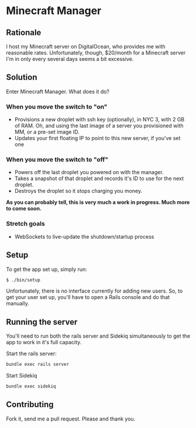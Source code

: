 # Minecraft Manager

## Rationale

I host my Minecraft server on DigitalOcean, who provides me with reasonable rates. Unfortunately, though, $20/month for a Minecraft server I'm in only every several days seems a bit excessive.

## Solution

Enter Minecraft Manager. What does it do?

### When you move the switch to "on"

- Provisions a new droplet with ssh key (optionally), in NYC 3, with 2 GB of RAM. Oh, and using the last image of a server you provisioned with MM, or a pre-set image ID.
- Updates your first floating IP to point to this new server, if you've set one

### When you move the switch to "off"

- Powers off the last droplet you powered on with the manager.
- Takes a snapshot of that droplet and records it's ID to use for the next droplet.
- Destroys the droplet so it stops charging you money.

**As you can probably tell, this is very much a work in progress. Much more to come soon.**

### Stretch goals

- WebSockets to live-update the shutdown/startup process

## Setup

To get the app set up, simply run:

```bash
$ ./bin/setup
```

Unfortunately, there is no interface currently for adding new users. So, to get your user set up, you'll have to open a Rails console and do that manually.

## Running the server

You'll need to run both the rails server and Sidekiq simultaneously to get the app to work in it's full capacity.

Start the rails server:

```bash
bundle exec rails server
```

Start Sidekiq

```bash
bundle exec sidekiq
```

## Contributing

Fork it, send me a pull request. Please and thank you.
